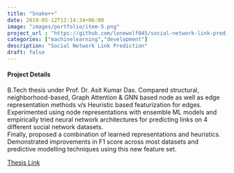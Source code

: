 ```yaml
---
title: "Snake++"
date: 2019-05-12T12:14:34+06:00
image: "images/portfolio/item-5.png"
project_url : "https://github.com/lonewolf045/social-network-link-prediction"
categories: ["machinelearning","development"]
description: "Social Network Link Prediction"
draft: false
---
```


#### Project Details
B.Tech thesis under Prof. Dr. Asit Kumar Das.
Compared structural, neighborhood-based, Graph Attention & GNN based node as well as edge representation methods v/s Heuristic
based featurization for edges.  
Experimented using node representations with ensemble ML models and empirically tried neural network architectures for predicting links on 4 different social network datasets.  
Finally, proposed a combination of learned representations and heuristics. Demonstrated improvements in F1 score across most datasets and predictive modelling techniques using this new feature set.  

[Thesis Link](https://drive.google.com/file/d/19HN3uXz19SxmigDAjEz7OjU-oqagDTyf/view?usp=sharing)
